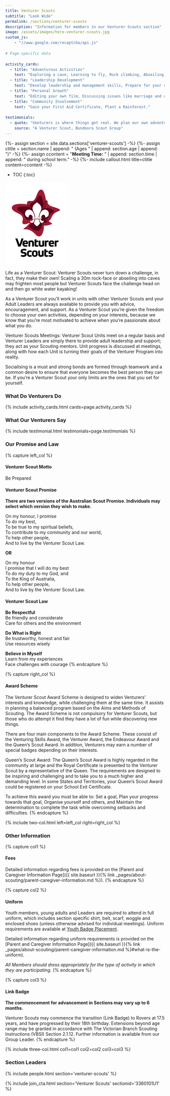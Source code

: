```yaml
---
title: Venturer Scouts
subtitle: "Look Wide"
permalink: /sections/venturer-scouts
description: "Information for members in our Venturer Scouts section"
image: /assets/images/hero-venturer-scouts.jpg
custom_js:
    - "//www.google.com/recaptcha/api.js"

# Page-specific data

activity_cards:
  - title: "Adventurous Activities"
    text: "Exploring a cave, Learning to fly, Rock climbing, Abseiling, Prusiking."
  - title: "Leadership Development"
    text: "Develop leadership and management skills, Prepare for your career."
  - title: "Personal Growth"
    text: "Editing your own film, Discussing issues like marriage and drugs, Making a sculpture."
  - title: "Community Involvement"
    text: "Gain your First Aid Certificate, Plant a Rainforest."

testimonials:
  - quote: "Venturers is where things get real. We plan our own adventures, push our limits, and learn stuff that actually matters — all while having a laugh with mates who’ve got your back."
    source: "A Venturer Scout, Bundoora Scout Group"
---
```


{%- assign section = site.data.sections['venturer-scouts'] -%}
{%- assign ctitle = section.name | append: " (Ages " | append: section.age | append: ")" -%}
{%- assign ccontent = "**Meeting Time:** " | append: section.time | append: " during school term." -%}
{%- include callout.html title=ctitle content=ccontent -%}

- TOC
{:toc}

<img class="float-md-right mx-auto d-block" src="/assets/images/logo-venturer-scouts-full.png" alt="Venturer Scouts section logo" />

Life as a Venturer Scout: Venturer Scouts never turn down a challenge, in fact, they make their own! Scaling a 30m rock-face or abseiling into caves may frighten most people but Venturer Scouts face the challenge head on and then go white water kayaking!

As a Venturer Scout you’ll work in units with other Venturer Scouts and your Adult Leaders are always available to provide you with advice, encouragement, and support. As a Venturer Scout you’re given the freedom to choose your own activities, depending on your interests, because we know that you’re most motivated to achieve when you’re passionate about what you do.

Venturer Scouts Meetings: Venturer Scout Units meet on a regular basis and Venturer Leaders are simply there to provide adult leadership and support; they act as your Scouting mentors. Unit progress is discussed at meetings, along with how each Unit is turning their goals of the Venturer Program into reality.

Socialising is a must and strong bonds are formed through teamwork and a common desire to ensure that everyone becomes the best person they can be. If you’re a Venturer Scout your only limits are the ones that you set for yourself.

<div class="clearfix"></div>

### What Do Venturers Do

{% include activity_cards.html cards=page.activity_cards %}

### What Our Venturers Say

{% include testimonial.html testimonials=page.testimonials %}

### Our Promise and Law

{% capture left_col %}
#### Venturer Scout Motto

Be Prepared

#### Venturer Scout Promise

**There are two versions of the Australian Scout Promise. Individuals may select which version they wish to make.**

On my honour, I promise  
To do my best,  
To be true to my spiritual beliefs,  
To contribute to my community and our world,  
To help other people,  
And to live by the Venturer Scout Law.  

**OR**

On my honour  
I promise that I will do my best  
To do my duty to my God, and  
To the King of Australia,  
To help other people,  
And to live by the Venturer Scout Law.  

#### Venturer Scout Law

**Be Respectful**  
Be friendly and considerate  
Care for others and the environment  

**Do What is Right**  
Be trustworthy, honest and fair  
Use resources wisely  

**Believe in Myself**  
Learn from my experiences  
Face challenges with courage
{% endcapture %}

{% capture right_col %}
#### Award Scheme

The Venturer Scout Award Scheme is designed to widen Venturers’ interests and knowledge, while challenging them at the same time. It assists in planning a balanced program based on the Aims and Methods of Scouting. The Award Scheme is not compulsory for Venturer Scouts, but those who do attempt it find they have a lot of fun while discovering new things.

There are four main components to the Award Scheme. These consist of the Venturing Skills Award, the Venturer Award, the Endeavour Award and the Queen’s Scout Award. In addition, Venturers may earn a number of special badges depending on their interests.

Queen’s Scout Award: The Queen’s Scout Award is highly regarded in the community at large and the Royal Certificate is presented to the Venturer Scout by a representative of the Queen. The requirements are designed to be inspiring and challenging and to take you to a much higher and demanding level. In some States and Territories, your Queen’s Scout Award could be registered on your School Exit Certificate.

To achieve this award you must be able to: Set a goal, Plan your progress towards that goal, Organise yourself and others, and Maintain the determination to complete the task while overcoming setbacks and difficulties.
{% endcapture %}

{% include two-col.html left=left_col right=right_col %}

### Other Information

{% capture col1 %}
#### Fees

Detailed information regarding fees is provided on the [Parent and Caregiver Information Page]({{ site.baseurl }}{% link _pages/about-scouting/parent-caregiver-information.md %}).
{% endcapture %}

{% capture col2 %}
#### Uniform

Youth members, young adults and Leaders are required to attend in full uniform, which includes section specific shirt, belt, scarf, woggle and enclosed shoes (unless otherwise advised for individual meetings). Uniform requirements are available at [Youth Badge Placement](https://scoutsvictoria.com.au/age-sections-adults/venturers/uniform-and-badge-placement/).

Detailed information regarding uniform requirements is provided on the [Parent and Caregiver Information Page]({{ site.baseurl }}{% link _pages/about-scouting/parent-caregiver-information.md %}#what-is-the-uniform).

*All Members should dress appropriately for the type of activity in which they are participating.*
{% endcapture %}

{% capture col3 %}
#### Link Badge

**The commencement for advancement in Sections may vary up to 6 months.**

Venturer Scouts may commence the transition (Link Badge) to Rovers at 17.5 years, and have progressed by their 18th birthday. Extensions beyond age range may be granted in accordance with The Victorian Branch Scouting Instructions (VBSI) Section 2.1.12. Further information is available from our Group Leader.
{% endcapture %}

{% include three-col.html col1=col1 col2=col2 col3=col3 %}

### Section Leaders

{% include people.html section='venturer-scouts' %}

{% include join_cta.html section='Venturer Scouts' sectionid='3360101U1' %}
